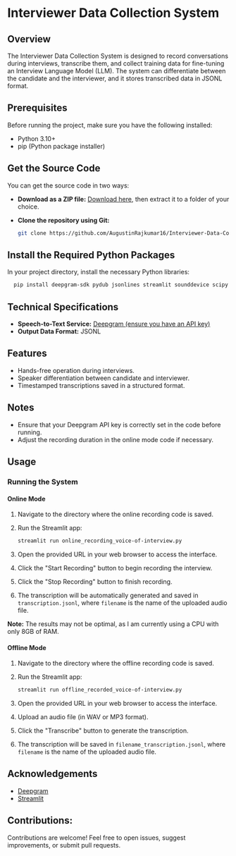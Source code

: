 # Interviewer Data Collection System

## Overview
The Interviewer Data Collection System is designed to record conversations during interviews, transcribe them, and collect training data for fine-tuning an Interview Language Model (LLM). The system can differentiate between the candidate and the interviewer, and it stores transcribed data in JSONL format.

## Prerequisites

Before running the project, make sure you have the following installed:

- Python 3.10+
- pip (Python package installer)

## Get the Source Code

You can get the source code in two ways:

- **Download as a ZIP file:** [Download here](https://github.com/AugustinRajkumar16/Interviewer-Data-Collection-System/archive/refs/heads/main.zip), then extract it to a folder of your choice.
- **Clone the repository using Git:** 

    ```bash
    git clone https://github.com/AugustinRajkumar16/Interviewer-Data-Collection-System.git
    ```

## Install the Required Python Packages

In your project directory, install the necessary Python libraries:

```bash
  pip install deepgram-sdk pydub jsonlines streamlit sounddevice scipy
```

## Technical Specifications

- **Speech-to-Text Service:** [Deepgram (ensure you have an API key)](https://developers.deepgram.com/docs/create-additional-api-keys)
- **Output Data Format:** JSONL

## Features
- Hands-free operation during interviews.
- Speaker differentiation between candidate and interviewer.
- Timestamped transcriptions saved in a structured format.

## Notes
- Ensure that your Deepgram API key is correctly set in the code before running.
- Adjust the recording duration in the online mode code if necessary.

## Usage

### Running the System

#### Online Mode

1. Navigate to the directory where the online recording code is saved.
2. Run the Streamlit app:

   ```bash
   streamlit run online_recording_voice-of-interview.py
   ```

3. Open the provided URL in your web browser to access the interface.
4. Click the "Start Recording" button to begin recording the interview.
5. Click the "Stop Recording" button to finish recording.
6. The transcription will be automatically generated and saved in `transcription.jsonl`, where `filename` is the name of the uploaded audio file.

**Note:** The results may not be optimal, as I am currently using a CPU with only 8GB of RAM.

#### Offline Mode

1. Navigate to the directory where the offline recording code is saved.
2. Run the Streamlit app:

   ```bash
   streamlit run offline_recorded_voice-of-interview.py
   ```

3. Open the provided URL in your web browser to access the interface.
4. Upload an audio file (in WAV or MP3 format).
5. Click the "Transcribe" button to generate the transcription.
6. The transcription will be saved in `filename_transcription.jsonl`, where `filename` is the name of the uploaded audio file.

## Acknowledgements

- [Deepgram](https://deepgram.com/)
- [Streamlit](https://streamlit.io/)

## Contributions:

Contributions are welcome! Feel free to open issues, suggest improvements, or submit pull requests.
